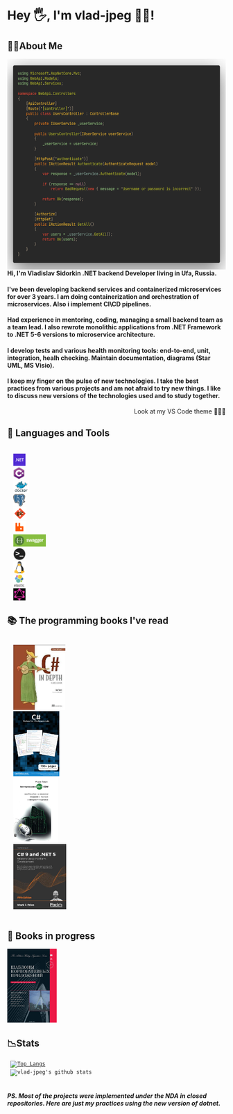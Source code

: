 
# Hey 🖐️, I'm vlad-jpeg 🐱‍💻!

## 🧑‍💻About Me
<img align="right" height="485" src="./code.png"></img>
#### Hi, **I'm Vladislav Sidorkin .NET backend Developer** living in  **Ufa, Russia**.

#### I've been developing **backend services** and containerized microservices for over 3 years. I am doing containerization and orchestration of **microservices**. Also i implement **CI\CD pipelines**.

#### Had experience in **mentoring**, coding, managing a small backend team as a **team lead**. I also rewrote monolithic applications from .NET Framework to .NET 5-6 versions to microservice architecture.

#### I develop tests and various health monitoring tools: **end-to-end, unit, integration, healh checking**. Maintain documentation, diagrams (Star UML, MS Visio).

#### I keep my finger on the pulse of new technologies. I take the best practices from various projects and am not afraid to try new things. I like to discuss new versions of the technologies used and to study together.
<div align="right">Look at my VS Code theme 🗿🗿🗿 </div>

## 🌄 Languages and Tools

<code>
  <img height="28" src="./dotnet.png">
  <img height="28" src="./csharp.jpg">
  <img height="28" src="./docker.jpg">
  <img height="28" src="./postgresql.png">
  <img height="28" src="./git.png">
  <img height="28" src="./rabbitmq.png">
  <img height="28" src="./swagger.jpeg">
  <img height="28" src="./terminal.png">
  <img height="28" src="./linux.png">
  <img height="28" src="./elastic.jpg">
  <img height="28" src="./graphql.jpg">
</code>

## 📚 The programming books I've read
<code>
  <img height="150" src="./depth.jpg">
  <img height="150" src="./notes.png">
  <img height="150" src="./тест.jfif">
  <img height="150" src="./modern.jpg">

</code>

## 📖 Books in progress

<img height="170" src="./шаблоны.jpg">

## 📉Stats

 <code><div align="left">
[![Top Langs](https://github-readme-stats.vercel.app/api/top-langs/?username=vlad-jpeg&hide=html&theme=gruvbox&layout=compact)](https://github.com/anuraghazra/github-readme-stats)</div><div align="left">
![vlad-jpeg's github stats](https://github-readme-stats.vercel.app/api?username=vlad-jpeg&show_icons=true&hide_border=false&theme=gruvbox&count_private=true&hide_title=false)</div>
</code>

#### *PS. Most of the projects were implemented under the NDA in closed repositories. Here are just my practices using the new version of dotnet.*

